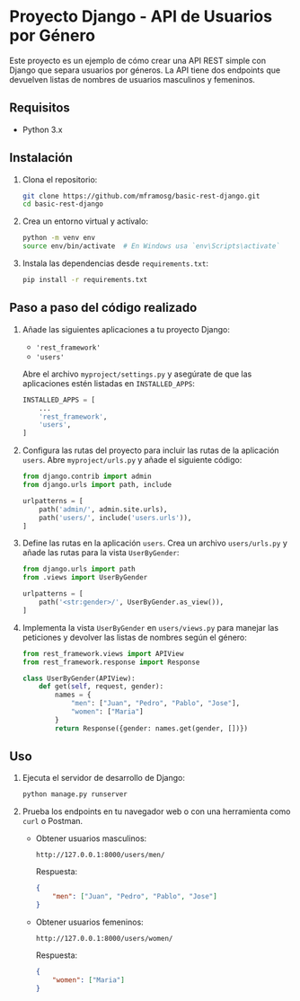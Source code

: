 # Proyecto Django - API de Usuarios por Género

Este proyecto es un ejemplo de cómo crear una API REST simple con Django que separa usuarios por géneros. La API tiene dos endpoints que devuelven listas de nombres de usuarios masculinos y femeninos.

## Requisitos

- Python 3.x

## Instalación

1. Clona el repositorio:

    ```sh
    git clone https://github.com/mframosg/basic-rest-django.git
    cd basic-rest-django
    ```

2. Crea un entorno virtual y actívalo:

    ```sh
    python -m venv env
    source env/bin/activate  # En Windows usa `env\Scripts\activate`
    ```

3. Instala las dependencias desde `requirements.txt`:

    ```sh
    pip install -r requirements.txt
    ```

## Paso a paso del código realizado

1. Añade las siguientes aplicaciones a tu proyecto Django:

    - `'rest_framework'`
    - `'users'`

    Abre el archivo `myproject/settings.py` y asegúrate de que las aplicaciones estén listadas en `INSTALLED_APPS`:

    ```python
    INSTALLED_APPS = [
        ...
        'rest_framework',
        'users',
    ]
    ```

2. Configura las rutas del proyecto para incluir las rutas de la aplicación `users`. Abre `myproject/urls.py` y añade el siguiente código:

    ```python
    from django.contrib import admin
    from django.urls import path, include

    urlpatterns = [
        path('admin/', admin.site.urls),
        path('users/', include('users.urls')),
    ]
    ```

3. Define las rutas en la aplicación `users`. Crea un archivo `users/urls.py` y añade las rutas para la vista `UserByGender`:

    ```python
    from django.urls import path
    from .views import UserByGender

    urlpatterns = [
        path('<str:gender>/', UserByGender.as_view()),
    ]
    ```

4. Implementa la vista `UserByGender` en `users/views.py` para manejar las peticiones y devolver las listas de nombres según el género:

    ```python
    from rest_framework.views import APIView
    from rest_framework.response import Response

    class UserByGender(APIView):
        def get(self, request, gender):
            names = {
                "men": ["Juan", "Pedro", "Pablo", "Jose"],
                "women": ["Maria"]
            }
            return Response({gender: names.get(gender, [])})
    ```

## Uso

1. Ejecuta el servidor de desarrollo de Django:

    ```sh
    python manage.py runserver
    ```

2. Prueba los endpoints en tu navegador web o con una herramienta como `curl` o Postman.

   - Obtener usuarios masculinos:

     ```
     http://127.0.0.1:8000/users/men/
     ```

     Respuesta:

     ```json
     {
         "men": ["Juan", "Pedro", "Pablo", "Jose"]
     }
     ```

   - Obtener usuarios femeninos:

     ```
     http://127.0.0.1:8000/users/women/
     ```

     Respuesta:

     ```json
     {
         "women": ["Maria"]
     }
     ```
